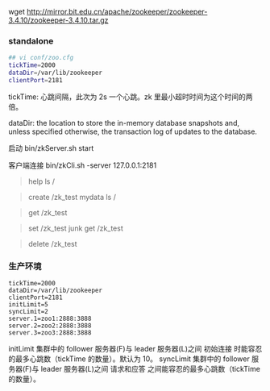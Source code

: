 wget http://mirror.bit.edu.cn/apache/zookeeper/zookeeper-3.4.10/zookeeper-3.4.10.tar.gz

### standalone

```sh
## vi conf/zoo.cfg
tickTime=2000
dataDir=/var/lib/zookeeper
clientPort=2181
```

tickTime: 心跳间隔，此次为 2s 一个心跳。zk 里最小超时时间为这个时间的两倍。

dataDir: the location to store the in-memory database snapshots and, unless specified otherwise, the transaction log of updates to the database.

启动
bin/zkServer.sh start

客户端连接
bin/zkCli.sh -server 127.0.0.1:2181

> help
> ls /

> create /zk_test mydata
> ls /

> get /zk_test

> set /zk_test junk
> get /zk_test

> delete /zk_test

### 生产环境

```
tickTime=2000
dataDir=/var/lib/zookeeper
clientPort=2181
initLimit=5
syncLimit=2
server.1=zoo1:2888:3888
server.2=zoo2:2888:3888
server.3=zoo3:2888:3888
```

initLimit 集群中的 follower 服务器(F)与 leader 服务器(L)之间 初始连接 时能容忍的最多心跳数（tickTime 的数量）。默认为 10。
syncLimit 集群中的 follower 服务器(F)与 leader 服务器(L)之间 请求和应答 之间能容忍的最多心跳数（tickTime 的数量）。
